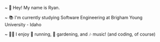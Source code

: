 ~ 👋 Hey! My name is Ryan.

~ 📚 I'm currently studying Software Engineering at Brigham Young University - Idaho

~ 🙋‍♂️ I enjoy 🏃 running, 🌱 gardening, and 🎶 music! (and coding, of course)

<!---
rbrower28/rbrower28 is a ✨ special ✨ repository because its `README.md` (this file) appears on your GitHub profile.
You can click the Preview link to take a look at your changes.
--->
